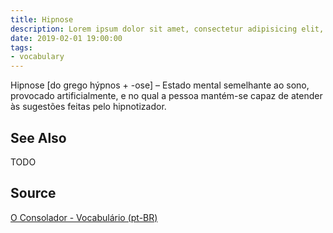 ```yaml
---
title: Hipnose
description: Lorem ipsum dolor sit amet, consectetur adipisicing elit, sed do eiusmod tempor incididunt ut labore et dolore magna aliqua.  TODO
date: 2019-02-01 19:00:00
tags:
- vocabulary
---
```


Hipnose [do grego hýpnos + -ose] – Estado mental semelhante ao sono, provocado artificialmente, e no qual a pessoa mantém-se capaz de atender às sugestões feitas pelo hipnotizador.

## See Also
TODO

## Source
[O Consolador - Vocabulário (pt-BR)](http://www.oconsolador.com.br/linkfixo/vocabulario/principal.html)


